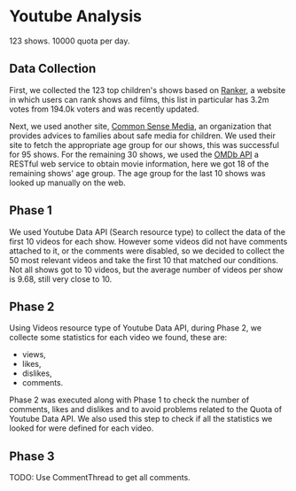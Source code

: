 # Youtube Analysis

123 shows.
10000 quota per day.

## Data Collection
First, we collected the 123 top children's shows based on [Ranker](https://www.ranker.com/crowdranked-list/my-favorite-cartoons-of-all-time?ref=search), a website in which users can rank shows and films, this list in particular has 3.2m votes
from 194.0k voters and was recently updated.

Next, we used another site, [Common Sense Media](https://www.commonsensemedia.org/), an organization that provides advices to families about safe media for children. We used their site to fetch the appropriate age group for our shows, this was successful for 95 shows. 
For the remaining 30 shows, we used the [OMDb API](http://www.omdbapi.com/) a RESTful web service to obtain movie information, here we got 18 of the remaining shows' age group.
The age group for the last 10 shows was looked up manually on the web. 

## Phase 1
We used Youtube Data API (Search resource type) to collect the data of the first 10 videos for each show. However some videos did not have comments attached to it, or the comments were disabled, so we decided to collect the 50 most relevant videos and take the first 10 that matched our conditions. Not all shows got to 10 videos, but the average number of videos per show is 9.68, still very close to 10.

## Phase 2
Using Videos resource type of Youtube Data API, during Phase 2, we collecte some statistics for each video we found, these are:
- views,
- likes,
- dislikes,
- comments.

Phase 2 was executed along with Phase 1 to check the number of comments, likes and dislikes and to avoid problems related to the Quota of Youtube Data API. We also used this step to check if all the statistics we looked for were defined for each video.

## Phase 3
TODO: Use CommentThread to get all comments.
